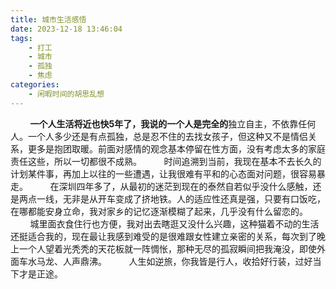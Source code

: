 ```yaml
---
title: 城市生活感悟
date: 2023-12-18 13:46:04
tags:
    - 打工
    - 城市
    - 孤独
    - 焦虑
categories: 
    - 闲暇时间的胡思乱想
---
```


&nbsp;&nbsp;&nbsp;&nbsp;&nbsp;&nbsp;&nbsp;&nbsp;**一个人生活将近也快5年了，我说的一个人是完全的**独立自主，不依靠任何人。一个人多少还是有点孤独，总是忍不住的去找女孩子，但这种又不是情侣关系，更多是抱团取暖。前面对感情的观念基本停留在性方面，没有考虑太多的家庭责任这些，所以一切都很不成熟。
&nbsp;&nbsp;&nbsp;&nbsp;&nbsp;&nbsp;&nbsp;&nbsp;时间追溯到当前，我现在基本不去长久的计划某件事，再加上以往的一些遭遇，让我很难有平和的心态面对问题，很容易暴走。
&nbsp;&nbsp;&nbsp;&nbsp;&nbsp;&nbsp;&nbsp;&nbsp;在深圳四年多了，从最初的迷茫到现在的泰然自若似乎没什么感触，还是两点一线，无非是从开车变成了挤地铁。人的适应性还真是强，只要有口饭吃，在哪都能安身立命，我对家乡的记忆逐渐模糊了起来，几乎没有什么留恋的。
&nbsp;&nbsp;&nbsp;&nbsp;&nbsp;&nbsp;&nbsp;&nbsp;城里面衣食住行也方便，我对出去瞎逛又没什么兴趣，这种猫着不动的生活还挺适合我的，现在最让我感到难受的是很难跟女性建立亲密的关系，每次到了晚上一个人望着光秃秃的天花板就一阵惆怅，那种无尽的孤寂瞬间把我淹没，即使外面车水马龙、人声鼎沸。
&nbsp;&nbsp;&nbsp;&nbsp;&nbsp;&nbsp;&nbsp;&nbsp;人生如逆旅，你我皆是行人，收拾好行装，过好当下才是正途。